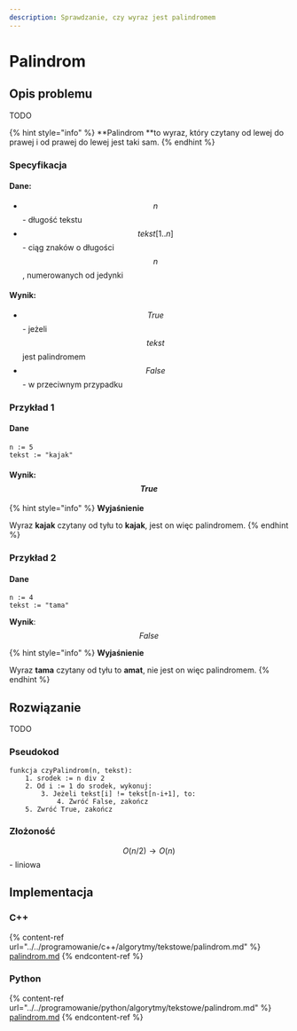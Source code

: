 ```yaml
---
description: Sprawdzanie, czy wyraz jest palindromem
---
```


# Palindrom

## Opis problemu

TODO

{% hint style="info" %}
**Palindrom **to wyraz, który czytany od lewej do prawej i od prawej do lewej jest taki sam.
{% endhint %}

### Specyfikacja

#### Dane:

* $$n$$ - długość tekstu
* $$tekst[1..n]$$ - ciąg znaków o długości $$n$$, numerowanych od jedynki&#x20;

#### Wynik:

* $$True$$ - jeżeli $$tekst$$ jest palindromem
* $$False$$ - w przeciwnym przypadku

### Przykład 1

#### Dane

```
n := 5
tekst := "kajak"
```

#### Wynik: $$True$$&#x20;

{% hint style="info" %}
**Wyjaśnienie**

Wyraz **kajak** czytany od tyłu to **kajak**, jest on więc palindromem.
{% endhint %}

### Przykład 2

#### Dane

```
n := 4
tekst := "tama"
```

**Wynik**: $$False$$&#x20;

{% hint style="info" %}
**Wyjaśnienie**

Wyraz **tama** czytany od tyłu to **amat**, nie jest on więc palindromem.
{% endhint %}

## Rozwiązanie

TODO

### Pseudokod

```
funkcja czyPalindrom(n, tekst):
    1. srodek := n div 2
    2. Od i := 1 do srodek, wykonuj:
        3. Jeżeli tekst[i] != tekst[n-i+1], to:
            4. Zwróć False, zakończ
    5. Zwróć True, zakończ
```

### Złożoność

$$O(n/2)\to O(n)$$ - liniowa&#x20;

## Implementacja

### C++

{% content-ref url="../../programowanie/c++/algorytmy/tekstowe/palindrom.md" %}
[palindrom.md](../../programowanie/c++/algorytmy/tekstowe/palindrom.md)
{% endcontent-ref %}

### Python

{% content-ref url="../../programowanie/python/algorytmy/tekstowe/palindrom.md" %}
[palindrom.md](../../programowanie/python/algorytmy/tekstowe/palindrom.md)
{% endcontent-ref %}

